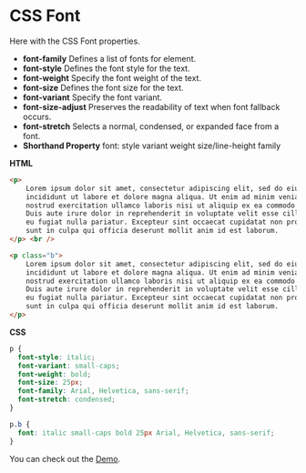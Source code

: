 # CSS Font

Here with the CSS Font properties.

- **font-family**  Defines a list of fonts for element.
- **font-style**  Defines the font style for the text.
- **font-weight**  Specify the font weight of the text.
- **font-size**  Defines the font size for the text.
- **font-variant**  Specify the font variant.
- **font-size-adjust**  Preserves the readability of text when font fallback occurs.
- **font-stretch**  Selects a normal, condensed, or expanded face from a font.
- **Shorthand Property**  font: style variant weight size/line-height family

**HTML**

```HTML
<p>
    Lorem ipsum dolor sit amet, consectetur adipiscing elit, sed do eiusmod tempor
    incididunt ut labore et dolore magna aliqua. Ut enim ad minim veniam, quis
    nostrud exercitation ullamco laboris nisi ut aliquip ex ea commodo consequat.
    Duis aute irure dolor in reprehenderit in voluptate velit esse cillum dolore
    eu fugiat nulla pariatur. Excepteur sint occaecat cupidatat non proident,
    sunt in culpa qui officia deserunt mollit anim id est laborum.
</p> <br />

<p class="b">
    Lorem ipsum dolor sit amet, consectetur adipiscing elit, sed do eiusmod tempor
    incididunt ut labore et dolore magna aliqua. Ut enim ad minim veniam, quis
    nostrud exercitation ullamco laboris nisi ut aliquip ex ea commodo consequat.
    Duis aute irure dolor in reprehenderit in voluptate velit esse cillum dolore
    eu fugiat nulla pariatur. Excepteur sint occaecat cupidatat non proident,
    sunt in culpa qui officia deserunt mollit anim id est laborum.
</p>
```

**CSS**

```CSS
p {
  font-style: italic;
  font-variant: small-caps;
  font-weight: bold;
  font-size: 25px;
  font-family: Arial, Helvetica, sans-serif;
  font-stretch: condensed;
}

p.b {
  font: italic small-caps bold 25px Arial, Helvetica, sans-serif;
}

```

You can check out the [Demo](https://praveenorugantitech.github.io/praveenorugantitech-css/6_Font/Demo).





